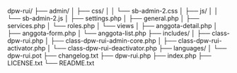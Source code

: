 dpw-rui/
├── admin/
│   ├── css/
│   │   └── sb-admin-2.css
│   ├── js/
│   │   └── sb-admin-2.js 
│   ├── settings.php
│   ├── general.php
│   ├── services.php
│   └── roles.php
│   └── views
│      ├── anggota-detail.php
│      ├── anggota-form.php
│      └── anggota-list.php
├── includes/
│   ├── class-dpw-rui.php
│   ├── class-dpw-rui-admin-core.php
│   ├── class-dpw-rui-activator.php
│   └── class-dpw-rui-deactivator.php
├── languages/
│   └── dpw-rui.pot
├── changelog.txt
├── dpw-rui.php
├── index.php
├── LICENSE.txt
└── README.txt